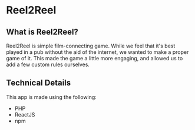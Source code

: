 # Reel2Reel

## What is Reel2Reel?
Reel2Reel is simple film-connecting game.
While we feel that it's best played in a pub without the aid of the internet, we wanted to make a proper game of it.
This made the game a little more engaging, and allowed us to add a few custom rules ourselves.

## Technical Details
This app is made using the following:
* PHP
* ReactJS
* npm

